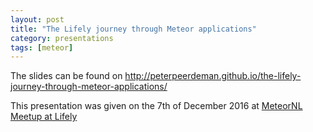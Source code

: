 ```yaml
---
layout: post
title: "The Lifely journey through Meteor applications"
category: presentations
tags: [meteor]
---
```



The slides can be found on http://peterpeerdeman.github.io/the-lifely-journey-through-meteor-applications/

This presentation was given on the 7th of December 2016 at [MeteorNL Meetup at Lifely](www.meetup.com/Meteor-NL/events/234914949/)
